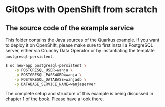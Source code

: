 # GitOps with OpenShift from scratch 
## The source code of the example service

This folder contains the Java sources of the Quarkus example. If you want to deploy it on OpenShift, please make sure to first install a PostgreSQL server, either via Crunchy Data Operator or by instantiating the template `postgresql-persistent`. 

```bash
$ oc new-app postgresql-persistent \
	-p POSTGRESQL_USER=wanja \
	-p POSTGRESQL_PASSWORD=wanja \
	-p POSTGRESQL_DATABASE=wanjadb \
	-p DATABASE_SERVICE_NAME=wanjaserver
```

The complete setup and structure of this example is being discussed in chapter 1 of the book. Please have a look there. 